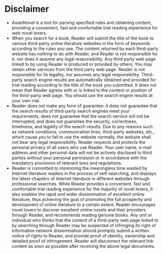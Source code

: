# Disclaimer

* AsianNovel is a tool for parsing specified rules and obtaining content, providing a convenient, fast and comfortable trial reading experience for web novel lovers.
* When you search for a book, Reader will submit the title of the book to various third-party online literature websites in the form of keywords according to the rules you use.
  The content returned by each third-party website has nothing to do with Reader, and Reader is not responsible for it, nor does it assume any legal responsibility.
  Any third party web page linked to by using Reader is produced or provided by others. You may obtain other services from the third party web page. Reader is not responsible for its legality, nor assumes any legal responsibility.
  Third-party search engine results are automatically obtained and provided for trial reading according to the title of the book you submitted. It does not mean that Reader agrees with or is linked to the content or position of the third-party web page.
  You should use the search engine results at your own risk.
* Reader does not make any form of guarantee: it does not guarantee that the search results of third-party search engines meet your requirements, does not guarantee that the search service will not be interrupted, and does not guarantee the security, correctness, timeliness, and legality of the search results.
  Due to any reasons such as network conditions, communication lines, third-party websites, etc., which cause you to fail to use the website normally, the website shall not bear any legal responsibility.
  Reader respects and protects the personal privacy of all users who use Reader. Your user name, e-mail address and other personal data will not be actively disclosed to third parties without your personal permission or in accordance with the mandatory provisions of relevant laws and regulations.
* Reader is committed to minimizing the meaningless time wasted by Internet literature readers in the process of self-searching, and displays the latest chapters of Internet literature in different websites through professional searches.
  While Reader provides a convenient, fast and comfortable trial reading experience for the majority of novel lovers, it also enables the rapid and wider dissemination of excellent online literature, thus achieving the goal of promoting the full prosperity and development of online literature to a certain extent.
  Reader encourages novel lovers to discover excellent online novels and their providers through Reader, and recommends reading genuine books.
  Any unit or individual who thinks that the content of a third-party web page linked to by searching through Reader may be suspected of infringing its right of information network dissemination should promptly submit a written notice of rights to Reader, and provide proof of identity, ownership and detailed proof of infringement.
  Reader will disconnect the relevant link content as soon as possible after receiving the above legal documents.